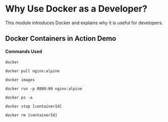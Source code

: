 # Why Use Docker as a Developer?

This module introduces Docker and explains why it is useful for developers.

## Docker Containers in Action Demo

#### Commands Used

`docker`

`docker pull nginx:alpine`

`docker images`

`docker run -p 8080:80 nginx:alpine`

`docker ps -a`

`docker stop [containerId]`

`docker rm [containerId]`